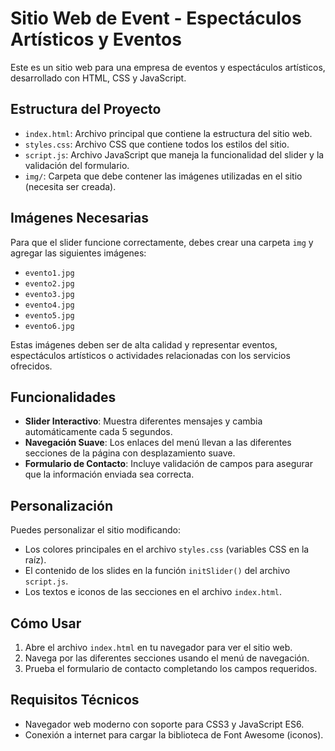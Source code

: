 # Sitio Web de Event - Espectáculos Artísticos y Eventos

Este es un sitio web para una empresa de eventos y espectáculos artísticos, desarrollado con HTML, CSS y JavaScript.

## Estructura del Proyecto

- `index.html`: Archivo principal que contiene la estructura del sitio web.
- `styles.css`: Archivo CSS que contiene todos los estilos del sitio.
- `script.js`: Archivo JavaScript que maneja la funcionalidad del slider y la validación del formulario.
- `img/`: Carpeta que debe contener las imágenes utilizadas en el sitio (necesita ser creada).

## Imágenes Necesarias

Para que el slider funcione correctamente, debes crear una carpeta `img` y agregar las siguientes imágenes:

- `evento1.jpg`
- `evento2.jpg`
- `evento3.jpg`
- `evento4.jpg`
- `evento5.jpg`
- `evento6.jpg`

Estas imágenes deben ser de alta calidad y representar eventos, espectáculos artísticos o actividades relacionadas con los servicios ofrecidos.

## Funcionalidades

- **Slider Interactivo**: Muestra diferentes mensajes y cambia automáticamente cada 5 segundos.
- **Navegación Suave**: Los enlaces del menú llevan a las diferentes secciones de la página con desplazamiento suave.
- **Formulario de Contacto**: Incluye validación de campos para asegurar que la información enviada sea correcta.

## Personalización

Puedes personalizar el sitio modificando:

- Los colores principales en el archivo `styles.css` (variables CSS en la raíz).
- El contenido de los slides en la función `initSlider()` del archivo `script.js`.
- Los textos e iconos de las secciones en el archivo `index.html`.

## Cómo Usar

1. Abre el archivo `index.html` en tu navegador para ver el sitio web.
2. Navega por las diferentes secciones usando el menú de navegación.
3. Prueba el formulario de contacto completando los campos requeridos.

## Requisitos Técnicos

- Navegador web moderno con soporte para CSS3 y JavaScript ES6.
- Conexión a internet para cargar la biblioteca de Font Awesome (iconos).